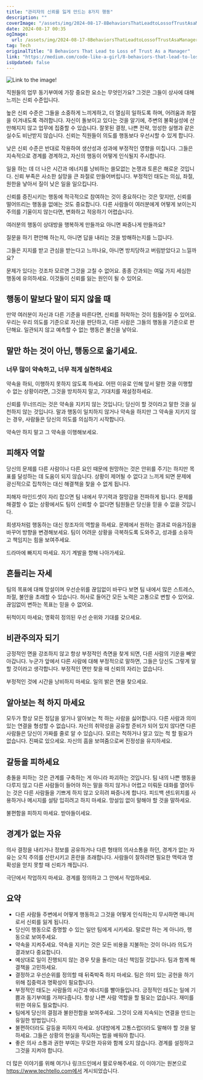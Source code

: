 ```yaml
---
title: "관리자의 신뢰를 잃게 만드는 8가지 행동"
description: ""
coverImage: "/assets/img/2024-08-17-8BehaviorsThatLeadtoLossofTrustAsaManager_0.png"
date: 2024-08-17 00:35
ogImage: 
  url: /assets/img/2024-08-17-8BehaviorsThatLeadtoLossofTrustAsaManager_0.png
tag: Tech
originalTitle: "8 Behaviors That Lead to Loss of Trust As a Manager"
link: "https://medium.com/code-like-a-girl/8-behaviors-that-lead-to-loss-of-trust-as-a-manager-9e1feccf02ab"
isUpdated: false
---
```



![Link to the image!](/assets/img/2024-08-17-8BehaviorsThatLeadtoLossofTrustAsaManager_0.png)

직원들의 업무 동기부여에 가장 중요한 요소는 무엇인가요? 그것은 그들이 상사에 대해 느끼는 신뢰 수준입니다.

높은 신뢰 수준은 그들을 소중하게 느끼게하고, 더 열심히 일하도록 하며, 어려움과 좌절을 이겨내도록 격려합니다. 자신이 돌보이고 있다는 것을 알기에, 주변의 불확실성에 산만해지지 않고 업무에 집중할 수 있습니다. 잘못된 결정, 나쁜 전략, 엉성한 실행과 같은 실수도 비난받지 않습니다. 신뢰는 직원들이 의도를 행동보다 우선시할 수 있게 합니다.

낮은 신뢰 수준은 반대로 작용하여 생산성과 성과에 부정적인 영향을 미칩니다. 그들은 지속적으로 경계를 경계하고, 자신의 행동이 어떻게 인식될지 주시합니다.

<div class="content-ad"></div>

일을 하는 데 더 나은 시간과 에너지를 낭비하는 쓸모없는 논쟁과 토론은 해로운 것입니다. 신뢰 부족은 사소한 실망을 큰 좌절로 만들어버립니다. 부정적인 태도는 의심, 좌절, 원한을 낳아서 질이 낮은 일을 일으킵니다.

신뢰를 증진시키는 행동에 적극적으로 참여하는 것이 중요하다는 것은 맞지만, 신뢰를 떨어뜨리는 행동을 없애는 것도 중요합니다. 다른 사람들이 여러분에게 어떻게 보이는지 주의를 기울이지 않는다면, 변화하고 적응하기 어렵습니다.

여러분의 행동이 상대방을 행복하게 만들까요 아니면 짜증나게 만들까요?

질문을 하기 편안해 하는지, 아니면 답을 내리는 것을 방해하는지를 느낍니다.

<div class="content-ad"></div>

그들은 지지를 받고 관심을 받는다고 느끼나요, 아니면 방치당하고 버림받았다고 느낄까요?

문제가 있다는 것조차 모르면 그것을 고칠 수 없어요. 종종 간과되는 여덟 가지 세심한 행동에 유의하세요. 이것들이 신뢰를 잃는 원인이 될 수 있어요.

## 행동이 말보다 말이 되지 않을 때

만약 여러분이 자신과 다른 기준을 따른다면, 신뢰를 허락하는 것이 힘들어질 수 있어요. 우리는 우리 의도를 기준으로 자신을 판단하고, 다른 사람은 그들의 행동을 기준으로 판단해요. 일관되지 않고 예측할 수 없는 행동은 불신을 낳아요.

<div class="content-ad"></div>

## 말만 하는 것이 아닌, 행동으로 옮기세요.

### 너무 많이 약속하고, 너무 적게 실현하세요

약속을 하되, 이행하지 못하지 않도록 하세요. 어떤 이유로 인해 앞서 말한 것을 이행할 수 없는 상황이라면, 그것을 방치하지 말고, 기대치를 재설정하세요.

신뢰를 무너뜨리는 것은 약속을 지키지 않는 것입니다; 당신이 할 것이라고 말한 것을 실천하지 않는 것입니다. 말과 행동이 일치하지 않거나 약속을 하지만 그 약속을 지키지 않는 경우, 사람들은 당신의 의도를 의심하기 시작합니다.

<div class="content-ad"></div>

약속만 하지 말고 그 약속을 이행해보세요.

## 피해자 역할

당신의 문제를 다른 사람이나 다른 요인 때문에 원망하는 것은 안위를 주기는 하지만 목표를 달성하는 데 도움이 되지 않습니다. 상황이 제어될 수 없다고 느끼게 되면 문제에 광신적으로 집착하는 대신 해결책을 찾을 수 없게 됩니다.

피해자 마인드셋이 자리 잡으면 팀 내에서 무기력과 절망감을 전파하게 됩니다. 문제를 해결할 수 없는 상황에서도 팀이 신뢰할 수 없다면 팀원들은 당신을 믿을 수 없을 것입니다.

<div class="content-ad"></div>

희생자처럼 행동하는 대신 창조자의 역할을 하세요. 문제에서 원하는 결과로 마음가짐을 바꾸어 방향을 변경해보세요. 팀이 어려운 상황을 극복하도록 도와주고, 성과를 소유하고 책임지는 힘을 보여주세요.

드라마에 빠지지 마세요. 자기 계발을 향해 나아가세요.

## 흔들리는 자세

팀의 목표에 대해 망설이며 우선순위를 끊임없이 바꾸다 보면 팀 내에서 많은 스트레스, 좌절, 불안을 초래할 수 있습니다. 허사로 들어간 모든 노력은 고통으로 변할 수 있어요. 끊임없이 변하는 목표는 믿을 수 없어요.

<div class="content-ad"></div>

뒤척이지 마세요; 명확히 정의된 우선 순위와 기대를 갖으세요.

## 비관주의자 되기

긍정적인 면을 강조하지 않고 항상 부정적인 측면을 찾게 되면, 다른 사람의 기운을 빼앗아갑니다. 누군가 앞에서 다른 사람에 대해 부정적으로 말하면, 그들은 당신도 그렇게 말할 것이라고 생각합니다. 부정적인 면만 찾을 때 신뢰의 자리는 없습니다.

부정적인 것에 시간을 낭비하지 마세요. 일의 밝은 면을 찾으세요.

<div class="content-ad"></div>

## 알아보는 척 하지 마세요

모두가 항상 모든 정답을 알거나 알아보는 척 하는 사람을 싫어합니다. 다른 사람과 의미 있는 연결을 형성할 수 없습니다. 자신의 취약성을 공유할 준비가 되어 있지 않다면 다른 사람들은 당신이 가짜를 줄로 알 수 있습니다. 모르는 척하거나 알고 있는 척 할 필요가 없습니다. 진짜로 있으세요. 자신의 흠을 보여줌으로써 진정성을 유지하세요.

## 갈등을 피하세요

<div class="content-ad"></div>

충돌을 피하는 것은 관계를 구축하는 게 아니라 파괴하는 것입니다. 팀 내의 나쁜 행동을 다루지 않고 다른 사람들이 들어야 하는 말을 하지 않거나 어렵고 미뤄둔 대화를 열어두는 것은 다른 사람들을 기쁘게 하지 않고 오히려 짜증나게 합니다. 피드백 샌드위치를 사용하거나 메시지를 설탕 입히려고 하지 마세요. 망설임 없이 말해야 할 것을 말하세요.

불편함을 피하지 마세요. 받아들이세요.

## 경계가 없는 자유

의사 결정을 내리거나 정보를 공유하거나 다른 형태의 의사소통을 하던, 경계가 없는 자유는 오직 주의를 산란시키고 혼란을 초래합니다. 사람들이 잘하려면 필요한 맥락과 명확성을 얻지 못할 때 신뢰가 깨집니다.

<div class="content-ad"></div>

극단에서 작업하지 마세요. 경계를 정의하고 그 안에서 작업하세요.

## 요약

- 다른 사람들 주변에서 어떻게 행동하고 그것을 어떻게 인식하는지 무시하면 매니저로서 신뢰를 잃게 됩니다.
- 당신이 행동으로 증명할 수 있는 일만 팀에게 시키세요. 말로만 하는 게 아니라, 행동으로 보여주세요.
- 약속을 지켜주세요. 약속을 지키는 것은 모든 비용을 지불하는 것이 아니라 의도가 결과보다 중요합니다.
- 예상대로 일이 진행되지 않는 경우 탓을 돌리는 대신 책임질 것입니다. 팀과 함께 해결책을 고민하세요.
- 결정하고 우선순위를 정의할 때 뒤죽박죽 하지 마세요. 팀은 의미 있는 공헌을 하기 위해 집중력과 명확성이 필요합니다.
- 부정적인 태도는 사람들의 시간과 에너지를 빨아들입니다. 긍정적인 태도는 일에 기쁨과 동기부여를 가져다줍니다. 항상 나쁜 사람 역할을 할 필요는 없습니다. 재미를 위한 여유도 필요합니다.
- 팀에게 당신의 결점과 불완전함을 보여주세요. 그것이 오래 지속되는 연결을 만드는 유일한 방법입니다.
- 불편하더라도 갈등을 피하지 마세요. 상대방에게 고통스럽더라도 말해야 할 것을 말하세요. 그들은 상황의 현실을 직시하는 법을 배워야 합니다.
- 좋은 의사 소통과 권한 부여는 무모한 자유와 함께 오지 않습니다. 경계를 설정하고 그것을 지켜야 합니다.

더 많은 이야기를 위해 여기나 링크드인에서 팔로우해주세요. 이 이야기는 원본으로 https://www.techtello.com에서 게시되었습니다.